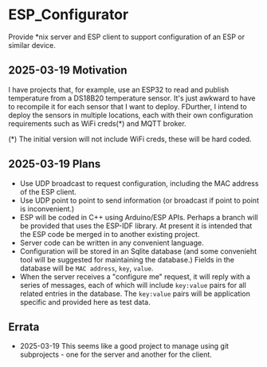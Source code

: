# ESP_Configurator

Provide *nix server and ESP client to support configuration of an ESP or similar device.

## 2025-03-19 Motivation

I have projects that, for example, use an ESP32 to read and publish temperature from a DS18B20 temperature sensor. It's just awkward to have to recompile it for each sensor that I want to deploy. FDurther, I intend to deploy the sensors in multiple locations, each with their own configuration requirements such as WiFi creds(*) and MQTT broker.

(*) The initial version will not include WiFi creds, these will be hard coded.

## 2025-03-19 Plans

* Use UDP broadcast to request configuration, including the MAC address of the ESP client.
* Use UDP point to point to send information (or broadcast if point to point is inconvenient.)
* ESP will be coded in C++ using Arduino/ESP APIs. Perhaps a branch will be provided that uses the ESP-IDF library. At present it is intended that the ESP code be merged in to another existing project.
* Server code can be written in any convenient language.
* Configuration will be stored in an Sqlite database (and some convenieht tool will be suggested for maintaining the database.) Fields in the database will be `MAC address`, `key`, `value`.
* When the server receives a "configure me" request, it will reply with a series of messages, each of which will include `key:value` pairs for all related entries in the database. The `key:value` pairs will be application specific and provided here as test data.

## Errata

* 2025-03-19 This seems like a good project to manage using git subprojects - one for the server and another for the client.
